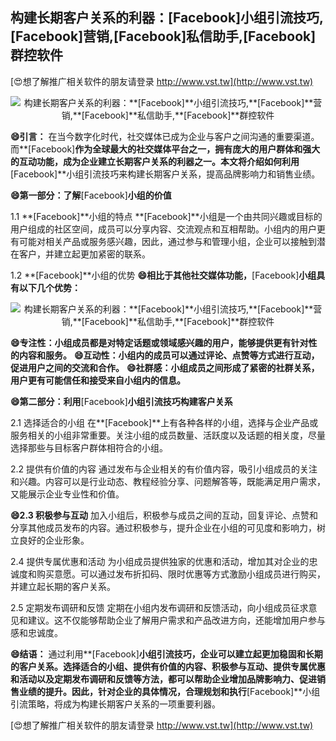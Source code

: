 ## **构建长期客户关系的利器：**[Facebook]**小组引流技巧,**[Facebook]**营销,**[Facebook]**私信助手,**[Facebook]**群控软件**

[😍想了解推广相关软件的朋友请登录 http://www.vst.tw](http://www.vst.tw)

 <center><img src="https://vst.tw/MP4/tuiguang/png/5.png" alt="构建长期客户关系的利器：**[Facebook]**小组引流技巧,**[Facebook]**营销,**[Facebook]**私信助手,**[Facebook]**群控软件"></center>

**😄引言：**
在当今数字化时代，社交媒体已成为企业与客户之间沟通的重要渠道。而**[Facebook]**作为全球最大的社交媒体平台之一，拥有庞大的用户群体和强大的互动功能，成为企业建立长期客户关系的利器之一。本文将介绍如何利用**[Facebook]**小组引流技巧来构建长期客户关系，提高品牌影响力和销售业绩。

**😄第一部分：了解**[Facebook]**小组的价值**

1.1 **[Facebook]**小组的特点
**[Facebook]**小组是一个由共同兴趣或目标的用户组成的社区空间，成员可以分享内容、交流观点和互相帮助。小组内的用户更有可能对相关产品或服务感兴趣，因此，通过参与和管理小组，企业可以接触到潜在客户，并建立起更加紧密的联系。

1.2 **[Facebook]**小组的优势
**😄相比于其他社交媒体功能，**[Facebook]**小组具有以下几个优势：**

 <center><img src="https://vst.tw/MP4/tuiguang/png/7.png" alt="构建长期客户关系的利器：**[Facebook]**小组引流技巧,**[Facebook]**营销,**[Facebook]**私信助手,**[Facebook]**群控软件"></center>

**😄专注性：小组成员都是对特定话题或领域感兴趣的用户，能够提供更有针对性的内容和服务。**
**😄互动性：小组内的成员可以通过评论、点赞等方式进行互动，促进用户之间的交流和合作。**
**😄社群感：小组成员之间形成了紧密的社群关系，用户更有可能信任和接受来自小组内的信息。**

**😄第二部分：利用**[Facebook]**小组引流技巧构建客户关系**

2.1 选择适合的小组
在**[Facebook]**上有各种各样的小组，选择与企业产品或服务相关的小组非常重要。关注小组的成员数量、活跃度以及话题的相关度，尽量选择那些与目标客户群体相符合的小组。

2.2 提供有价值的内容
通过发布与企业相关的有价值内容，吸引小组成员的关注和兴趣。内容可以是行业动态、教程经验分享、问题解答等，既能满足用户需求，又能展示企业专业性和价值。

**😄2.3 积极参与互动**
加入小组后，积极参与成员之间的互动，回复评论、点赞和分享其他成员发布的内容。通过积极参与，提升企业在小组的可见度和影响力，树立良好的企业形象。

2.4 提供专属优惠和活动
为小组成员提供独家的优惠和活动，增加其对企业的忠诚度和购买意愿。可以通过发布折扣码、限时优惠等方式激励小组成员进行购买，并建立起长期的客户关系。

2.5 定期发布调研和反馈
定期在小组内发布调研和反馈活动，向小组成员征求意见和建议。这不仅能够帮助企业了解用户需求和产品改进方向，还能增加用户参与感和忠诚度。

**😄结语：**
通过利用**[Facebook]**小组引流技巧，企业可以建立起更加稳固和长期的客户关系。选择适合的小组、提供有价值的内容、积极参与互动、提供专属优惠和活动以及定期发布调研和反馈等方法，都可以帮助企业增加品牌影响力、促进销售业绩的提升。因此，针对企业的具体情况，合理规划和执行**[Facebook]**小组引流策略，将成为构建长期客户关系的一项重要利器。

[😍想了解推广相关软件的朋友请登录 http://www.vst.tw](http://www.vst.tw)



